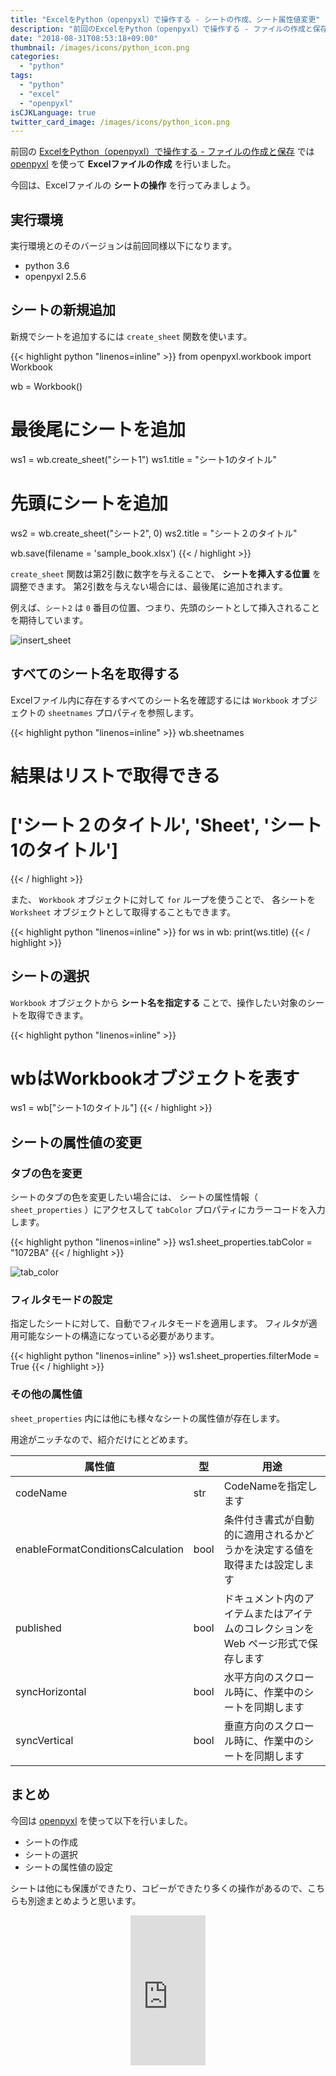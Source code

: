 ```yaml
---
title: "ExcelをPython（openpyxl）で操作する - シートの作成、シート属性値変更"
description: "前回のExcelをPython（openpyxl）で操作する - ファイルの作成と保存ではopenpyxlを使って、Excelファイルの作成を行いました。今回はシートの操作を行ってみましょう。"
date: "2018-08-31T08:53:18+09:00"
thumbnail: /images/icons/python_icon.png
categories:
  - "python"
tags:
  - "python"
  - "excel"
  - "openpyxl"
isCJKLanguage: true
twitter_card_image: /images/icons/python_icon.png
---
```


前回の [ExcelをPython（openpyxl）で操作する - ファイルの作成と保存](/post/python/create-excel-with-openpyxl/) では [openpyxl](https://openpyxl.readthedocs.io/en/stable/index.html) を使って **Excelファイルの作成** を行いました。

今回は、Excelファイルの **シートの操作** を行ってみましょう。

## 実行環境

実行環境とのそのバージョンは前回同様以下になります。

* python 3.6
* openpyxl 2.5.6

<!--adsense-->

## シートの新規追加

新規でシートを追加するには `create_sheet` 関数を使います。

{{< highlight python "linenos=inline" >}}
from openpyxl.workbook import Workbook

wb = Workbook()

# 最後尾にシートを追加
ws1 = wb.create_sheet("シート1")
ws1.title = "シート1のタイトル"

# 先頭にシートを追加
ws2 = wb.create_sheet("シート2", 0)
ws2.title = "シート２のタイトル"

wb.save(filename = 'sample_book.xlsx')
{{< / highlight >}}

`create_sheet` 関数は第2引数に数字を与えることで、 **シートを挿入する位置** を調整できます。
第2引数を与えない場合には、最後尾に追加されます。

例えば、`シート2` は `0` 番目の位置、つまり、先頭のシートとして挿入されることを期待しています。

![insert_sheet](/images/20180831/insert_sheet.png)

<!--adsense-->

## すべてのシート名を取得する

Excelファイル内に存在するすべてのシート名を確認するには `Workbook` オブジェクトの `sheetnames` プロパティを参照します。

{{< highlight python "linenos=inline" >}}
wb.sheetnames
# 結果はリストで取得できる
# ['シート２のタイトル', 'Sheet', 'シート1のタイトル']
{{< / highlight >}}

また、 `Workbook` オブジェクトに対して `for` ループを使うことで、 各シートを `Worksheet` オブジェクトとして取得することもできます。 

{{< highlight python "linenos=inline" >}}
for ws in wb:
    print(ws.title)
{{< / highlight >}}

<!--adsense-->

## シートの選択

`Workbook` オブジェクトから **シート名を指定する** ことで、操作したい対象のシートを取得できます。

{{< highlight python "linenos=inline" >}}
# wbはWorkbookオブジェクトを表す
ws1 = wb["シート1のタイトル"]
{{< / highlight >}}

<!--adsense-->

## シートの属性値の変更

### タブの色を変更

シートのタブの色を変更したい場合には、 シートの属性情報（ `sheet_properties` ）にアクセスして
`tabColor` プロパティにカラーコードを入力します。

{{< highlight python "linenos=inline" >}}
ws1.sheet_properties.tabColor = "1072BA"
{{< / highlight >}}

![tab_color](/images/20180831/tab_color.png)

### フィルタモードの設定

指定したシートに対して、自動でフィルタモードを適用します。
フィルタが適用可能なシートの構造になっている必要があります。

{{< highlight python "linenos=inline" >}}
ws1.sheet_properties.filterMode = True
{{< / highlight >}}

### その他の属性値

`sheet_properties` 内には他にも様々なシートの属性値が存在します。

用途がニッチなので、紹介だけにとどめます。

|属性値|型|用途|
|-----|-----|-----|
|codeName|str|CodeNameを指定します|
|enableFormatConditionsCalculation|bool|条件付き書式が自動的に適用されるかどうかを決定する値を取得または設定します|
|published|bool|ドキュメント内のアイテムまたはアイテムのコレクションを Web ページ形式で保存します|
|syncHorizontal|bool|水平方向のスクロール時に、作業中のシートを同期します|
|syncVertical|bool|垂直方向のスクロール時に、作業中のシートを同期します|

<!--adsense-->

## まとめ

今回は [openpyxl](https://openpyxl.readthedocs.io/en/stable/index.html) を使って以下を行いました。

* シートの作成
* シートの選択
* シートの属性値の設定

シートは他にも保護ができたり、コピーができたり多くの操作があるので、こちらも別途まとめようと思います。

<div align="center">
<iframe style="width:120px;height:240px;" marginwidth="0" marginheight="0" scrolling="no" frameborder="0" src="https://rcm-fe.amazon-adsystem.com/e/cm?ref=qf_sp_asin_til&t=soudegesu-22&m=amazon&o=9&p=8&l=as1&IS2=1&detail=1&asins=487311778X&linkId=dead5d9ca736c61a64b07ba1b39b3222&bc1=ffffff&lt1=_blank&fc1=333333&lc1=0066c0&bg1=ffffff&f=ifr">
</iframe>
</div><br>
